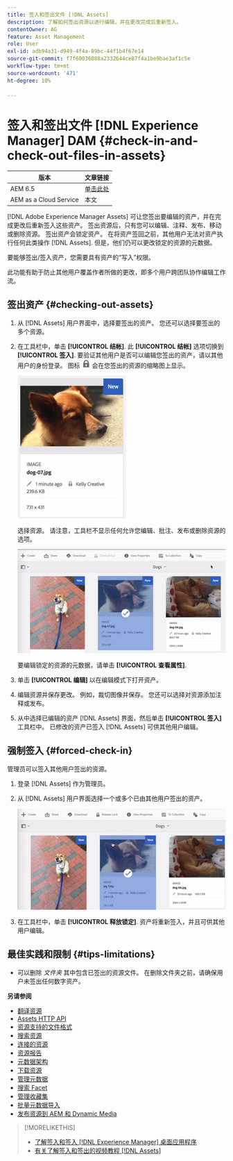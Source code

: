 ```yaml
---
title: 签入和签出文件 [!DNL Assets]
description: 了解如何签出资源以进行编辑，并在更改完成后重新签入。
contentOwner: AG
feature: Asset Management
role: User
exl-id: adb94a31-d949-4f4a-89bc-44f1b4f67e14
source-git-commit: f7f60036088a2332644ce87f4a1be9bae3af1c5e
workflow-type: tm+mt
source-wordcount: '471'
ht-degree: 10%

---
```


# 签入和签出文件 [!DNL Experience Manager] DAM {#check-in-and-check-out-files-in-assets}

| 版本 | 文章链接 |
| -------- | ---------------------------- |
| AEM 6.5 | [单击此处](https://experienceleague.adobe.com/docs/experience-manager-65/assets/managing/check-out-and-submit-assets.html?lang=en) |
| AEM as a Cloud Service | 本文 |

[!DNL Adobe Experience Manager Assets] 可让您签出要编辑的资产，并在完成更改后重新签入这些资产。 签出资源后，只有您可以编辑、注释、发布、移动或删除资源。 签出资产会锁定资产。 在将资产签回之前，其他用户无法对资产执行任何此类操作 [!DNL Assets]. 但是，他们仍可以更改锁定的资源的元数据。

要能够签出/签入资产，您需要具有资产的“写入”权限。

此功能有助于防止其他用户覆盖作者所做的更改，即多个用户跨团队协作编辑工作流。

## 签出资产 {#checking-out-assets}

1. 从 [!DNL Assets] 用户界面中，选择要签出的资产。 您还可以选择要签出的多个资源。

1. 在工具栏中，单击 **[!UICONTROL 结帐]**. 此 **[!UICONTROL 结帐]** 选项切换到 **[!UICONTROL 签入]**.
要验证其他用户是否可以编辑您签出的资产，请以其他用户的身份登录。 图标 ![签出锁定图标](assets/do-not-localize/checkout_lock.png) 会在您签出的资源的缩略图上显示。

   ![卡片视图中的签出图标](assets/checkout-icon-card-view.png)

   选择资源。 请注意，工具栏不显示任何允许您编辑、批注、发布或删除资源的选项。

   ![chlimage_1-472](assets/checkout-asset-toolbar-options.png)

   要编辑锁定的资源的元数据，请单击 **[!UICONTROL 查看属性]**.

1. 单击 **[!UICONTROL 编辑]** 以在编辑模式下打开资产。

1. 编辑资源并保存更改。 例如，裁切图像并保存。 您还可以选择对资源添加注释或发布。

1. 从中选择已编辑的资产 [!DNL Assets] 界面，然后单击 **[!UICONTROL 签入]** 工具栏中。 已修改的资产已签入 [!DNL Assets] 可供其他用户编辑。

## 强制签入 {#forced-check-in}

管理员可以签入其他用户签出的资源。

1. 登录 [!DNL Assets] 作为管理员。
1. 从 [!DNL Assets] 用户界面选择一个或多个已由其他用户签出的资产。

   ![chlimage_1-476](assets/chlimage_1-476.png)

1. 在工具栏中，单击 **[!UICONTROL 释放锁定]**. 资产将重新签入，并且可供其他用户编辑。

## 最佳实践和限制 {#tips-limitations}

* 可以删除 *文件夹* 其中包含已签出的资源文件。 在删除文件夹之前，请确保用户未签出任何数字资产。

**另请参阅**

* [翻译资源](translate-assets.md)
* [Assets HTTP API](mac-api-assets.md)
* [资源支持的文件格式](file-format-support.md)
* [搜索资源](search-assets.md)
* [连接的资源](use-assets-across-connected-assets-instances.md)
* [资源报告](asset-reports.md)
* [元数据架构](metadata-schemas.md)
* [下载资源](download-assets-from-aem.md)
* [管理元数据](manage-metadata.md)
* [搜索 Facet](search-facets.md)
* [管理收藏集](manage-collections.md)
* [批量元数据导入](metadata-import-export.md)
* [发布资源到 AEM 和 Dynamic Media](/help/assets/publish-assets-to-aem-and-dm.md)

>[!MORELIKETHIS]
>
>* [了解签入和签入 [!DNL Experience Manager] 桌面应用程序](https://experienceleague.adobe.com/docs/experience-manager-desktop-app/using/using.html#how-app-works2)
>* [有关了解签入和签出的视频教程 [!DNL Assets]](https://experienceleague.adobe.com/docs/experience-manager-learn/assets/collaboration/check-in-and-check-out.html)
